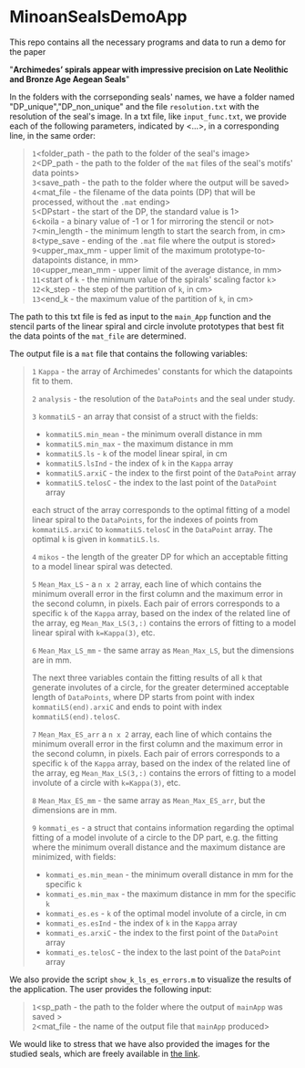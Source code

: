 # MinoanSealsDemoApp
 This repo contains all the necessary programs and data to run a demo for the paper

"**Archimedes’ spirals appear with impressive precision on Late Neolithic and Bronze Age Aegean Seals**"

In the folders with the corrseponding seals' names, we have a folder named "DP_unique","DP_non_unique" and the file `resolution.txt` with the resolution of the seal's image. In a txt file, like `input_func.txt`, we provide each of the following parameters, indicated by <...>, in a corresponding line, in the same order:

>`1`<folder_path - the path to the folder of the seal's image>\
>`2`<DP_path - the path to the folder of the `mat` files of the seal's motifs' data points>\
>`3`<save_path - the path to the folder where the output will be saved>\
>`4`<mat_file - the filename of the data points (DP) that will be processed, without the `.mat` ending>\
>`5`<DPstart - the start of the DP, the standard value is 1>\
>`6`<koila - a binary value of -1 or 1 for mirroring the stencil or not>\
>`7`<min_length - the minimum length to start the search from, in cm>\
>`8`<type_save - ending of the `.mat` file where the output is stored>\
>`9`<upper_max_mm - upper limit of the maximum prototype-to-datapoints distance, in mm>\
>`10`<upper_mean_mm - upper limit of the average distance, in mm>\
>`11`<start of `k` - the minimum value of the spirals' scaling factor `k`>\
>`12`<k_step - the step of the partition of `k`, in cm>\
>`13`<end_k - the maximum value of the partition of `k`, in cm>

The path to this txt file is fed as input to the `main_App` function and the stencil parts of the linear spiral and circle involute prototypes that best fit the data points of the `mat_file` are determined.

The output file is a `mat` file that contains the following variables:
>`1` `Kappa` - the array of Archimedes' constants for which the datapoints fit to them.
>
>`2` `analysis` - the resolution of the `DataPoints` and the seal under study.
>
>`3` `kommatiLS` - an array that consist of a struct with the fields:
> - `kommatiLS.min_mean` - the minimum overall distance in mm
> - `kommatiLS.min_max` - the maximum distance in mm
> - `kommatiLS.ls` - `k` of the model linear spiral, in cm
> - `kommatiLS.lsInd` - the index of `k` in the `Kappa` array
> - `kommatiLS.arxiC` - the index to the first point of the `DataPoint` array
> - `kommatiLS.telosC` - the index to the last point of the `DataPoint` array
>
> each struct of the array corresponds to the optimal fitting of a model linear spiral to the `DataPoints`, for the indexes of points from `kommatiLS.arxiC` to `kommatiLS.telosC` in the `DataPoint` array. The optimal `k` is given in `kommatiLS.ls`.
>
>`4` `mikos` - the length of the greater DP for which an acceptable fitting to a model linear spiral was detected.
> 
>`5` `Mean_Max_LS` - a `n x 2` array, each line of which contains the minimum overall error in the first column and the maximum error in the second column, in pixels. Each pair of errors corresponds to a specific `k` of the `Kappa` array, based on the index of the related line of the array, eg `Mean_Max_LS(3,:)` contains the errors of fitting to a model linear spiral with `k=Kappa(3)`, etc.
>
>`6` `Mean_Max_LS_mm` - the same array as `Mean_Max_LS`, but the dimensions are in mm.
>
> The next three variables contain the fitting results of all `k` that generate involutes of a circle, for the greater determined acceptable length of `DataPoints`, where DP starts from point with index `kommatiLS(end).arxiC` and ends to point with index `kommatiLS(end).telosC`.
>
>`7` `Mean_Max_ES_arr` a `n x 2` array, each line of which contains the minimum overall error in the first column and the maximum error in the second column, in pixels. Each pair of errors corresponds to a specific `k` of the `Kappa` array, based on the index of the related line of the array, eg `Mean_Max_LS(3,:)` contains the errors of fitting to a model involute of a circle with `k=Kappa(3)`, etc.
>
>`8` `Mean_Max_ES_mm` - the same array as `Mean_Max_ES_arr`, but the dimensions are in mm.
>
>`9` `kommati_es` - a struct that contains information regarding the optimal fitting of a model involute of a circle to the DP part, e.g. the fitting where the minimum overall distance and the maximum distance are minimized, with fields:
> - `kommati_es.min_mean` - the minimum overall distance in mm for the specific `k`
> - `kommati_es.min_max` - the maximum distance in mm for the specific `k`
> - `kommati_es.es` - `k` of the optimal model involute of a circle, in cm
> - `kommati_es.esInd` - the index of `k` in the `Kappa` array
> - `kommati_es.arxiC` - the index to the first point of the `DataPoint` array
> - `kommati_es.telosC` - the index to the last point of the `DataPoint` array

We also provide the script `show_k_ls_es_errors.m` to visualize the results of the application. The user provides the following input:
>`1`<sp_path - the path to the folder where the output of `mainApp` was saved >\
>`2`<mat_file - the name of the output file that `mainApp` produced>
 
We would like to stress that we have also provided the images for the studied seals, which are freely available in [the link](https://arachne.dainst.org).
